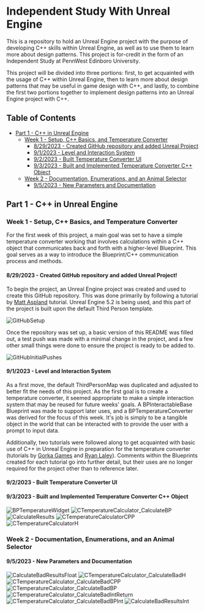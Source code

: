# Independent Study With Unreal Engine
This is a repository to hold an Unreal Engine project with the purpose of developing C++ skills within Unreal Engine, as well as to use them to learn more about design patterns. This project is for-credit in the form of an Independent Study at PennWest Edinboro University.

This project will be divided into three portions: first, to get acquainted with the usage of C++ within Unreal Engine, then to learn more about design patterns that may be useful in game design with C++, and lastly, to combine the first two portions together to implement design patterns into an Unreal Engine project with C++.

## Table of Contents
- [Part 1 - C++ in Unreal Engine](#part1)
  - [Week 1 - Setup, C++ Basics, and Temperature Converter](#week1)
    - [8/29/2023 - Created GitHub repository and added Unreal Project](#8/29/2023)
    - [9/1/2023 - Level and Interaction System](#9/1/2023)
    - [9/2/2023 - Built Temperature Converter UI](#9/2/2023)
    - [9/3/2023 - Built and Implemented Temperature Converter C++ Object](#9/3/2023)
  - [Week 2 - Documentation, Enumerations, and an Animal Selector](#week2)
    - [9/5/2023 - New Parameters and Documentation](#9/5/2023)

<a name="part1"></a>
## Part 1 - C++ in Unreal Engine

<a name="week1"></a>
### Week 1 - Setup, C++ Basics, and Temperature Converter

  For the first week of this project, a main goal was set to have a simple temperature converter working that involves calculations within a C++ object that communicates back and forth with a higher-level Blueprint. This goal serves as a way to introduce the Blueprint/C++ communication process and methods.

<a name="8/29/2023"></a>
#### 8/29/2023 - Created GitHub repository and added Unreal Project!

  To begin the project, an Unreal Engine project was created and used to create this GitHub repository. This was done primarily by following a tutorial by [Matt Aspland](https://www.youtube.com/watch?v=n3x1fErlmYA&t=6s) tutorial. Unreal Engine 5.2 is being used, and this part of the project is built upon the default Third Person template.
  
  ![GitHubSetup](https://github.com/wesles2k1/IndependentStudyWithUnrealEngine/assets/98764304/f8ca9508-3b5b-4c89-ad7d-20c1f579c98e)

  Once the repository was set up, a basic version of this README was filled out, a test push was made with a minimal change in the project, and a few other small things were done to ensure the project is ready to be added to.
  
  ![GitHubInitialPushes](https://github.com/wesles2k1/IndependentStudyWithUnrealEngine/assets/98764304/3126d37c-38ed-4dda-ba44-dc4f66110df9)

<a name="9/1/2023"></a>
#### 9/1/2023 - Level and Interaction System

  As a first move, the default ThirdPersonMap was duplicated and adjusted to better fit the needs of this project. As the first goal is to create a temperature converter, it seemed appropriate to make a simple interaction system that may be reused for future weeks' goals. A BPInteractableBase Blueprint was made to support later uses, and a BPTemperatureConverter was derived for the focus of this week. It's job is simply to be a tangible object in the world that can be interacted with to provide the user with a prompt to input data.
  
  Additionally, two tutorials were followed along to get acquainted with basic use of C++ in Unreal Engine in preparation for the temperature converter (tutorials by [Gorka Games](https://www.youtube.com/watch?v=HNfpKFER2hI) and [Ryan Laley](https://www.youtube.com/watch?v=FBpnOuCgHu4)). Comments within the Blueprints created for each tutorial go into further detail, but their uses are no longer required for the project other than to reference later.

<a name="9/2/2023"></a>
#### 9/2/2023 - Built Temperature Converter UI

<a name="9/3/2023"></a>
#### 9/3/2023 - Built and Implemented Temperature Converter C++ Object
  
  ![BPTemperatureWidget](https://github.com/wesles2k1/IndependentStudyWithUnrealEngine/assets/98764304/7497e97e-bd05-4c29-8551-f13d96e5f89c)
  ![CTemperatureCalculator_CalculateBP](https://github.com/wesles2k1/IndependentStudyWithUnrealEngine/assets/98764304/96feb8c2-66a8-4e10-8a71-ffaf5b7ced9d)
  ![CalculateResults](https://github.com/wesles2k1/IndependentStudyWithUnrealEngine/assets/98764304/70c2e5e2-1d1f-4cca-b08c-7a6d95cec5eb)
  ![CTemperatureCalculatorCPP](https://github.com/wesles2k1/IndependentStudyWithUnrealEngine/assets/98764304/2904105a-a79c-4e13-8ad2-d8662aa563ca)
  ![CTemperatureCalculatorH](https://github.com/wesles2k1/IndependentStudyWithUnrealEngine/assets/98764304/ad79bbea-a82e-4bfd-ac8e-c7bb915d5441)

<a name="week2"></a>
### Week 2 - Documentation, Enumerations, and an Animal Selector

<a name="9/5/2023"></a>
#### 9/5/2023 - New Parameters and Documentation
  
  ![CalculateBadResultsFloat](https://github.com/wesles2k1/IndependentStudyWithUnrealEngine/assets/98764304/4c342781-9d62-4d3f-83bc-26ff3c7c7f42)
  ![CTemperatureCalculator_CalculateBadH](https://github.com/wesles2k1/IndependentStudyWithUnrealEngine/assets/98764304/e054e19d-1f2c-4a8f-a389-4969f6b78f61)
  ![CTemperatureCalculator_CalculateBadCPP](https://github.com/wesles2k1/IndependentStudyWithUnrealEngine/assets/98764304/bef8cc2b-2eaa-4417-bc9d-3461fff1fdcd)
  ![CTemperatureCalculator_CalculateBadBP](https://github.com/wesles2k1/IndependentStudyWithUnrealEngine/assets/98764304/dbdfdb1c-59f5-4b23-a176-d562f5db6716)
  ![CTemperatureCalculator_CalculateBadIntReturn](https://github.com/wesles2k1/IndependentStudyWithUnrealEngine/assets/98764304/56df9cea-51ed-4686-85ec-930b048ae53a)
  ![CTemperatureCalculator_CalculateBadBPInt](https://github.com/wesles2k1/IndependentStudyWithUnrealEngine/assets/98764304/28204b4a-9ea8-4b2d-b691-9cbd8305a43f)
  ![CalculateBadResultsInt](https://github.com/wesles2k1/IndependentStudyWithUnrealEngine/assets/98764304/225e3d4b-627f-4b95-90e9-bce340c46ad0)
